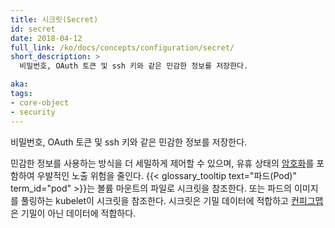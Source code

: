 ```yaml
---
title: 시크릿(Secret)
id: secret
date: 2018-04-12
full_link: /ko/docs/concepts/configuration/secret/
short_description: >
  비밀번호, OAuth 토큰 및 ssh 키와 같은 민감한 정보를 저장한다.

aka: 
tags:
- core-object
- security
---
```

 비밀번호, OAuth 토큰 및 ssh 키와 같은 민감한 정보를 저장한다.

<!--more--> 

민감한 정보를 사용하는 방식을 더 세밀하게 제어할 수 있으며, 유휴 상태의 [암호화](/docs/tasks/administer-cluster/encrypt-data/#ensure-all-secrets-are-encrypted)를 포함하여 우발적인 노출 위험을 줄인다. {{< glossary_tooltip text="파드(Pod)" term_id="pod" >}}는 볼륨 마운트의 파일로 시크릿을 참조한다. 또는 파드의 이미지를 풀링하는 kubelet이 시크릿을 참조한다. 시크릿은 기밀 데이터에 적합하고 [컨피그맵](/docs/tasks/configure-pod-container/configure-pod-configmap/)은 기밀이 아닌 데이터에 적합하다.   
